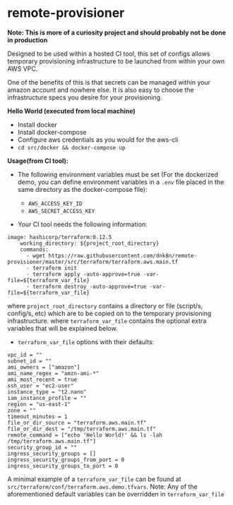 # remote-provisioner

**Note: This is more of a curiosity project and should probably not be done in production**

Designed to be used within a hosted CI tool, this set of configs allows temporary provisioning infrastructure to be launched from within your own AWS VPC.

One of the benefits of this is that secrets can be managed within your amazon account and nowhere else. It is also easy to choose the infrastructure specs you desire for your provisioning.

**Hello World (executed from local machine)**

- Install docker
- Install docker-compose
- Configure aws credentials as you would for the aws-cli
- `cd src/docker && docker-compose up`

**Usage(from CI tool):**

- The following environment variables must be set (For the dockerized demo, you can define environment variables in a `.env` file placed in the same directory as the docker-compose file):
  - `AWS_ACCESS_KEY_ID` 
  - `AWS_SECRET_ACCESS_KEY`

- Your CI tool needs the following information:
```
image: hashicorp/terraform:0.12.5
    working_directory: ${project_root_directory}
    commands:
      - wget https://raw.githubusercontent.com/dnk8n/remote-provisioner/master/src/terraform/terraform.aws.main.tf
      - terraform init
      - terraform apply -auto-approve=true -var-file=${terraform_var_file}
      - terraform destroy -auto-approve=true -var-file=${terraform_var_file}
```
where `project_root_directory` contains a directory or file (script/s, config/s, etc) which are to be copied on to the temporary provisioning infrastructure.
where `terraform_var_file` contains the optional extra variables that will be explained below.

- `terraform_var_file` options with their defaults:
```
vpc_id = ""
subnet_id = ""
ami_owners = ["amazon"]
ami_name_regex = "amzn-ami-*"
ami_most_recent = true
ssh_user = "ec2-user"
instance_type = "t2.nano"
iam_instance_profile = ""
region = "us-east-1"
zone = ""
timeout_minutes = 1
file_or_dir_source = "terraform.aws.main.tf"
file_or_dir_dest = "/tmp/terraform.aws.main.tf"
remote_command = ["echo 'Hello World!' && ls -lah /tmp/terraform.aws.main.tf"]
security_group_id = ""
ingress_security_groups = []
ingress_security_groups_from_port = 0
ingress_security_groups_to_port = 0
```
A minimal example of a `terraform_var_file` can be found at `src/terraform/conf/terraform.aws.demo.tfvars`.
Note: Any of the aforementioned default variables can be overridden in `terraform_var_file`
